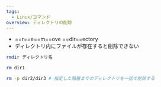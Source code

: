 ```yaml
---
tags:
  - Linux/コマンド
overview: ディレクトリの削除
---
```

- ==r==e==m==ove ==dir==ectory
- ディレクトリ内にファイルが存在すると削除できない
```bash
rmdir ディレクトリ名

rm dir1

rm -p dir2/dir3 # 指定した階層までのディレクトリを一括で削除する
```